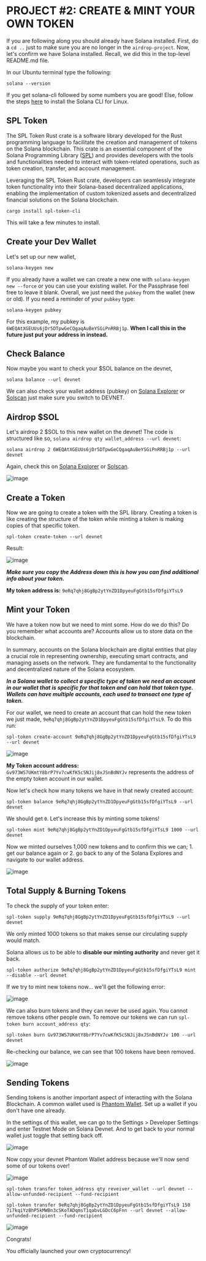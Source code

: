 # PROJECT #2: CREATE & MINT YOUR OWN TOKEN

If you are following along you should already have Solana installed. 
First, do a `cd ..` just to make sure you are no longer in the `airdrop-project`. 
Now, let's confirm we have Solana installed. Recall, we did this in the top-level README.md file.

In our Ubuntu terminal type the following:

```
solana --version
```

If you get solana-cli followed by some numbers you are good! Else, follow the steps [here](https://docs.solana.com/cli/install-solana-cli-tools#use-solanas-install-tool) to install the Solana CLI for Linux. 

## SPL Token 

The SPL Token Rust crate is a software library developed for the Rust programming language to facilitate the creation and management of tokens on the Solana blockchain. This crate is an essential component of the Solana Programming Library ([SPL](https://spl.solana.com/token)) and provides developers with the tools and functionalities needed to interact with token-related operations, such as token creation, transfer, and account management. 

Leveraging the SPL Token Rust crate, developers can seamlessly integrate token functionality into their Solana-based decentralized applications, enabling the implementation of custom tokenized assets and decentralized financial solutions on the Solana blockchain.

```
cargo install spl-token-cli
```

This will take a few minutes to install.

## Create your Dev Wallet 

Let's set up our new wallet,

```
solana-keygen new
```

If you already have a wallet we can create a new one with `solana-keygen new --force` or you can use your existing wallet. For the Passphrase feel free to leave it blank. 
Overall, we just need the `pubkey` from the wallet (new or old). If you need a reminder of your `pubkey` type:

```
solana-keygen pubkey
```

For this example, my pubkey is `6WEQAtXGEUUs6jDr5DTpwGeCQgaqAuBeYSGiPnRRBj1p`. **When I call this in the future just put your address in instead.**

## Check Balance

Now maybe you want to check your $SOL balance on the devnet,

```
solana balance --url devnet
```

We can also check your wallet address (pubkey) on [Solana Explorer](https://explorer.solana.com/?cluster=devnet) or [Solscan](https://solscan.io/?cluster=devnet) just make sure you switch to DEVNET.

## Airdrop $SOL

Let's airdrop 2 $SOL to this new wallet on the devnet! The code is structured like so, `solana airdrop qty wallet_address --url devnet`:

```
solana airdrop 2 6WEQAtXGEUUs6jDr5DTpwGeCQgaqAuBeYSGiPnRRBj1p --url devnet
```

Again, check this on [Solana Explorer](https://explorer.solana.com/?cluster=devnet) or [Solscan](https://solscan.io/?cluster=devnet).

![image](https://github.com/jvick1/Intro_to_SOL/assets/32043066/b708fce6-8874-412f-ae60-c120afd74969)

## Create a Token

Now we are going to create a token with the SPL library. 
Creating a token is like creating the structure of the token while minting a token is making copies of that specific token. 

```
spl-token create-token --url devnet
```

Result:

![image](https://github.com/jvick1/Intro_to_SOL/assets/32043066/e290f80e-1966-4d3f-a55c-b660643399d3)

***Make sure you copy the Address down this is how you can find additional info about your token.***

**My token address is:** `9eRq7qhj8GgBp2ytYnZD1DpyeuFgGtb15sfDfgiYTsL9`

## Mint your Token

We have a token now but we need to mint some. How do we do this? Do you remember what accounts are? Accounts allow us to store data on the blockchain.

In summary, accounts on the Solana blockchain are digital entities that play a crucial role in representing ownership, executing smart contracts, and managing assets on the network. They are fundamental to the functionality and decentralized nature of the Solana ecosystem.

***In a Solana wallet to collect a specific type of token we need an account in our wallet that is specific for that token and can hold that token type. Wallets can have multiple accounts, each used to transact one type of token.***   

For our wallet, we need to create an account that can hold the new token we just made, `9eRq7qhj8GgBp2ytYnZD1DpyeuFgGtb15sfDfgiYTsL9`. 
To do this run:

```
spl-token create-account 9eRq7qhj8GgBp2ytYnZD1DpyeuFgGtb15sfDfgiYTsL9 --url devnet
```

![image](https://github.com/jvick1/Rust_Intro/assets/32043066/04ac2f80-3327-4c7e-95a9-90ef86ed6797)

**My Token account address:** `Gv973WS7UKmtY8brP7Yv7cwKfK5cSNJij8xJSnBdNYJv` represents the address of the empty token account in our wallet. 

Now let's check how many tokens we have in that newly created account:

```
spl-token balance 9eRq7qhj8GgBp2ytYnZD1DpyeuFgGtb15sfDfgiYTsL9 --url devnet
```

We should get `0`. Let's increase this by minting some tokens!

```
spl-token mint 9eRq7qhj8GgBp2ytYnZD1DpyeuFgGtb15sfDfgiYTsL9 1000 --url devnet
```

Now we minted ourselves 1,000 new tokens and to confirm this we can; 1. get our balance again or 2. go back to any of the Solana Explores and navigate to our wallet address. 

![image](https://github.com/jvick1/Rust_Intro/assets/32043066/169fbb52-9369-4cab-adcc-f9b34b27be9d)

## Total Supply & Burning Tokens

To check the supply of your token enter:

```
spl-token supply 9eRq7qhj8GgBp2ytYnZD1DpyeuFgGtb15sfDfgiYTsL9 --url devnet
```

We only minted 1000 tokens so that makes sense our circulating supply would match. 

Solana allows us to be able to **disable our minting authority** and never get it back. 

```
spl-token authorize 9eRq7qhj8GgBp2ytYnZD1DpyeuFgGtb15sfDfgiYTsL9 mint --disable --url devnet
```

If we try to mint new tokens now... we'll get the following error:

![image](https://github.com/jvick1/Rust_Intro/assets/32043066/548d7398-94e9-41ab-a941-56f84534d2f2)

We can also burn tokens and they can never be used again. You cannot remove tokens other people own. 
To remove our tokens we can run `spl-token burn account_address qty`:

```
spl-token burn Gv973WS7UKmtY8brP7Yv7cwKfK5cSNJij8xJSnBdNYJv 100 --url devnet
```

Re-checking our balance, we can see that 100 tokens have been removed.

![image](https://github.com/jvick1/Rust_Intro/assets/32043066/b953a5b1-7a04-46da-9dfb-230c9d37d8c2)

## Sending Tokens

Sending tokens is another important aspect of interacting with the Solana Blockchain. 
A common wallet used is [Phantom Wallet](https://phantom.app/). 
Set up a wallet if you don't have one already. 

In the settings of this wallet, we can go to the Settings > Developer Settings and enter Testnet Mode on Solana Devnet. And to get back to your normal wallet just toggle that setting back off. 

![image](https://github.com/jvick1/Rust_Intro/assets/32043066/60f032d3-25bb-440c-94d6-e56ee1db848a)

Now copy your devnet Phantom Wallet address because we'll now send some of our tokens over!

![image](https://github.com/jvick1/Rust_Intro/assets/32043066/bbeb6e93-149c-43f5-8a09-88891f6eeb79)

`spl-token transfer token_address qty reveiver_wallet --url devnet --allow-unfunded-recipient --fund-recipient`

```
spl-token transfer 9eRq7qhj8GgBp2ytYnZD1DpyeuFgGtb15sfDfgiYTsL9 150 7i7kqiYzBhP5kMWBn3cSKoTADqmsT1qabvLGDcC6pFnn --url devnet --allow-unfunded-recipient --fund-recipient
```

![image](https://github.com/jvick1/Rust_Intro/assets/32043066/4b8d5914-81c0-45b7-928f-840264d2449c)

Congrats! 

You officially launched your own cryptocurrency!
